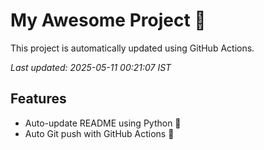 # My Awesome Project 🚀

This project is automatically updated using GitHub Actions.

_Last updated: 2025-05-11 00:21:07 IST_

## Features
- Auto-update README using Python 🐍
- Auto Git push with GitHub Actions 🤖
